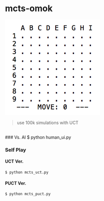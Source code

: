 # mcts-omok
![omok](./img/omok.gif)

 > use 100k simulations with UCT
 
<br/>
### Vs. AI
	$ python human_ui.py

### Self Play
#### UCT Ver.
	$ python mcts_uct.py
#### PUCT Ver.
	$ python mcts_puct.py 
